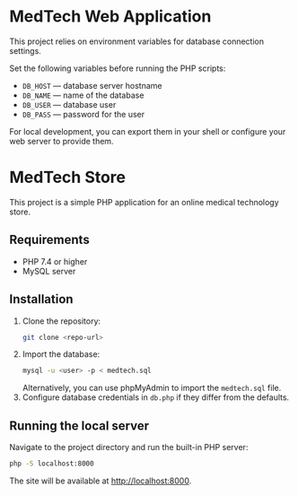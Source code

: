 # MedTech Web Application

This project relies on environment variables for database connection settings.

Set the following variables before running the PHP scripts:

- `DB_HOST` — database server hostname
- `DB_NAME` — name of the database
- `DB_USER` — database user
- `DB_PASS` — password for the user

For local development, you can export them in your shell or configure your web
server to provide them.
# MedTech Store

This project is a simple PHP application for an online medical technology store.

## Requirements
- PHP 7.4 or higher
- MySQL server

## Installation
1. Clone the repository:
   ```bash
   git clone <repo-url>
   ```
2. Import the database:
   ```bash
   mysql -u <user> -p < medtech.sql
   ```
   Alternatively, you can use phpMyAdmin to import the `medtech.sql` file.
3. Configure database credentials in `db.php` if they differ from the defaults.

## Running the local server
Navigate to the project directory and run the built-in PHP server:
```bash
php -S localhost:8000
```
The site will be available at [http://localhost:8000](http://localhost:8000).
